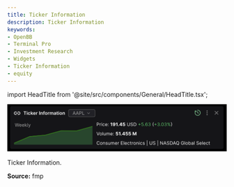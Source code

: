 ```yaml
---
title: Ticker Information
description: Ticker Information
keywords:
- OpenBB
- Terminal Pro
- Investment Research
- Widgets
- Ticker Information
- equity
---
```


import HeadTitle from '@site/src/components/General/HeadTitle.tsx';

<HeadTitle title="Ticker Information - equity | OpenBB Terminal Pro Docs" />

<img
    src="https://raw.githubusercontent.com/OpenBB-finance/widgets-library/main/equity/equity_select.png"
    alt="OpenBB Terminal Pro Widgets Library"
/>

Ticker Information.

**Source:** fmp

